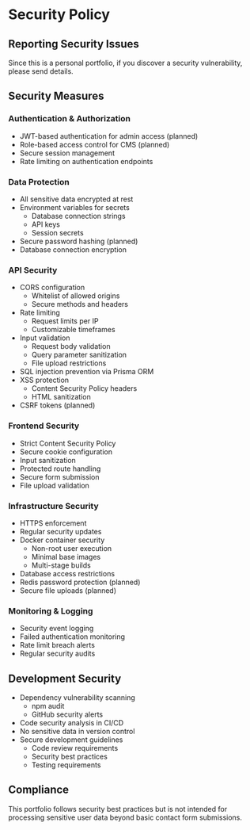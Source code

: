 # Security Policy

## Reporting Security Issues
Since this is a personal portfolio, if you discover a security vulnerability, please send details.

## Security Measures

### Authentication & Authorization
- JWT-based authentication for admin access (planned)
- Role-based access control for CMS (planned)
- Secure session management
- Rate limiting on authentication endpoints

### Data Protection
- All sensitive data encrypted at rest
- Environment variables for secrets
  - Database connection strings
  - API keys
  - Session secrets
- Secure password hashing (planned)
- Database connection encryption

### API Security
- CORS configuration
  - Whitelist of allowed origins
  - Secure methods and headers
- Rate limiting
  - Request limits per IP
  - Customizable timeframes
- Input validation
  - Request body validation
  - Query parameter sanitization
  - File upload restrictions
- SQL injection prevention via Prisma ORM
- XSS protection
  - Content Security Policy headers
  - HTML sanitization
- CSRF tokens (planned)

### Frontend Security
- Strict Content Security Policy
- Secure cookie configuration
- Input sanitization
- Protected route handling
- Secure form submission
- File upload validation

### Infrastructure Security
- HTTPS enforcement
- Regular security updates
- Docker container security
  - Non-root user execution
  - Minimal base images
  - Multi-stage builds
- Database access restrictions
- Redis password protection (planned)
- Secure file uploads (planned)

### Monitoring & Logging
- Security event logging
- Failed authentication monitoring
- Rate limit breach alerts
- Regular security audits

## Development Security
- Dependency vulnerability scanning
  - npm audit
  - GitHub security alerts
- Code security analysis in CI/CD
- No sensitive data in version control
- Secure development guidelines
  - Code review requirements
  - Security best practices
  - Testing requirements

## Compliance
This portfolio follows security best practices but is not intended for processing sensitive user data beyond basic contact form submissions. 